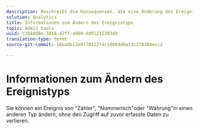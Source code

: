 ```yaml
---
description: Beschreibt die Konsequenzen, die eine Änderung des Ereignistyps nach dem Erfassen von Daten hat.
solution: Analytics
title: Informationen zum Ändern des Ereignistyps
topic: Admin tools
uuid: c184dd8e-7818-42ff-a960-dd91215383d8
translation-type: tm+mt
source-git-commit: 16ba0b12e0f70112f4c10804d0a13c278388ecc2

---
```



# Informationen zum Ändern des Ereignistyps

Sie können ein Ereignis von "Zähler", "Nummerisch"oder "Währung"in einen anderen Typ ändern, ohne den Zugriff auf zuvor erfasste Daten zu verlieren.
